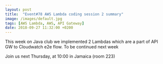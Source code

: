```yaml
---
layout: post
title:  "Event#78 AWS Lambda coding session 2 summary"
image: /images/default.jpg
tags: [AWS Lambda, AWS, API Gateway]
date: 2018-09-27 11:32:00 +0200
---
```


This week on Java club we implemented 2 Lambdas which are a part of API GW to Cloudwatch e2e flow. To be continued next week![]()

Join us next Thursday, at 10:00 in Jamaica (room 223)
